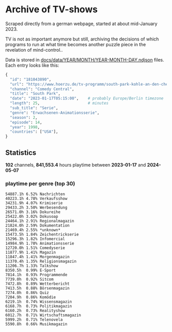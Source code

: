 # Archive of TV-shows

Scraped directly from a german webpage, started at about mid-January 2023.

TV is not as important anymore but still, archiving the decisions of which programs to run at what time
becomes another puzzle piece in the revelation of mind-control.. 

Data is stored in [docs/data/YEAR/MONTH/YEAR-MONTH-DAY.ndjson](docs/data/) files. 
Each entry looks like this:

```python
{
  "id": "181043890", 
  "url": "https://www.hoerzu.de/tv-programm/south-park-kohle-an-den-chefkoch/bid_181043890/", 
  "channel": "Comedy Central", 
  "title": "South Park", 
  "date": "2023-01-17T05:15:00",    # probably Europe/Berlin timezone 
  "length": 25,                     # minutes 
  "sub_title": "Serie", 
  "genre": "Erwachsenen-Animationsserie", 
  "season": 2, 
  "episode": 14, 
  "year": 1998, 
  "countries": ["USA"],
}
```

## Statistics

**102** channels, **841,553.4** hours playtime between **2023-01-17** and **2024-05-07**


### playtime per genre (top 30)

    54887.1h 6.52% Nachrichten
    40223.1h 4.78% Verkaufsshow
    34231.9h 4.07% Krimiserie
    29433.2h 3.50% Werbesendung
    26571.0h 3.16% Dokureihe
    25422.0h 3.02% Dokusoap
    24464.1h 2.91% Regionalmagazin
    21824.0h 2.59% Dokumentation
    21469.4h 2.55% *unknown*
    15473.5h 1.84% Zeichentrickserie
    15296.3h 1.82% Infomercial
    14984.9h 1.78% Animationsserie
    12720.0h 1.51% Comedyserie
    11877.9h 1.41% Magazin
    11847.4h 1.41% Morgenmagazin
    11370.4h 1.35% Religionsmagazin
    11206.7h 1.33% Talkshow
    8350.5h  0.99% E-Sport
    7814.1h  0.93% Programmende
    7739.0h  0.92% Sitcom
    7472.8h  0.89% Wetterbericht
    7413.5h  0.88% Börsenmagazin
    7274.0h  0.86% Quiz
    7204.9h  0.86% Komödie
    6219.1h  0.74% Wissensmagazin
    6168.7h  0.73% Politikmagazin
    6160.2h  0.73% Realityshow
    6012.7h  0.71% Wirtschaftsmagazin
    5999.2h  0.71% Telenovela
    5590.8h  0.66% Musikmagazin

